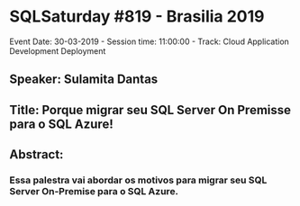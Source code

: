 # SQLSaturday #819 - Brasilia 2019
Event Date: 30-03-2019 - Session time: 11:00:00 - Track: Cloud Application Development  Deployment
## Speaker: Sulamita Dantas
## Title: Porque migrar seu SQL Server On Premisse  para o SQL Azure!
## Abstract:
### Essa palestra vai abordar os motivos para migrar seu SQL Server On-Premise para o SQL Azure.
